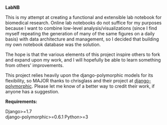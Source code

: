 **LabNB**

This is my attempt at creating a functional and extensible lab notebook for biomedical research. Online lab notebooks do not suffice for my purposes because I want to combine low-level analysis/visualizations (since I find myself repeating the generation of many of the same figures on a daily basis) with data architecture and management, so I decided that building my own notebook database was the solution. 

The hope is that the various elements of this project inspire others to fork and expand upon my work, and I will hopefully be able to learn something from others' improvements. 

This project relies heavily upon the django-polymorphic models for its flexibility, so MAJOR thanks to chrisglass and their project at [django-polymorphic](https://github.com/chrisglass/django_polymorphic). Please let me know of a better way to credit their work, if anyone has a suggestion.

**Requirements:**

Django>=1.7  
django-polymorphic>=0.6.1
Python>=3